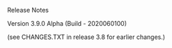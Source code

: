 Release Notes

Version 3.9.0 Alpha (Build - 2020060100)

(see CHANGES.TXT in release 3.8 for earlier changes.)